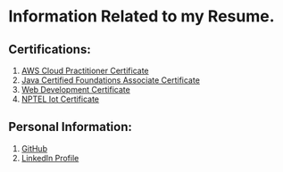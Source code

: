 # Information Related to my Resume.  

## Certifications: 
1) [AWS Cloud Practitioner Certificate](https://www.credly.com/badges/d60f30d9-1304-4ce6-a4a6-0322d307b88d/public_url)
2) [Java Certified Foundations Associate Certificate](https://catalog-education.oracle.com/ords/certview/sharebadge?id=28F8ED994967D2FB59F2C747079F209F3C4FF85833382DA43FE140D0087A7D66)
3) [Web Development Certificate](https://www.coursera.org/account/accomplishments/verify/WGA7LQ3VXUT8?utm_source=link&utm_medium=certificate&utm_content=cert_image&utm_campaign=sharing_cta&utm_product=course)
4) [NPTEL Iot Certificate](https://drive.google.com/file/d/1r99xDmkw8cpFB7ksyLQ0L_nD2nI5C3el/view)

## Personal Information:
1) [GitHub](https://github.com/Faysal-Ezaz)
2) [LinkedIn Profile](www.linkedin.com/in/faysal-ezaz)
